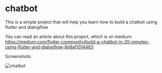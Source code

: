 # chatbot
This is a simple project that will help you learn how to build a chatbot using flutter and dialogflow

You can read an article about this project, which is on medium: https://medium.com/flutter-community/build-a-chatbot-in-20-minutes-using-flutter-and-dialogflow-8e9af1014463


Screenshots:

<img src="https://github.com/Wizpna/chatbot/blob/master/screenshot/Screenshot_20190728-214356.png"  title="chatbot">



